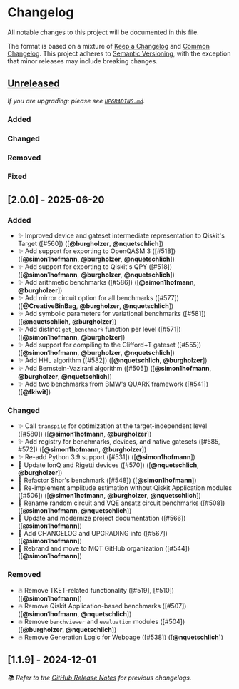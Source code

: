 # Changelog

All notable changes to this project will be documented in this file.

The format is based on a mixture of [Keep a Changelog](https://keepachangelog.com/en/1.1.0/) and [Common Changelog](https://common-changelog.org).
This project adheres to [Semantic Versioning](https://semver.org/spec/v2.0.0.html), with the exception that minor releases may include breaking changes.

## [Unreleased]

_If you are upgrading: please see [`UPGRADING.md`](UPGRADING.md#unreleased)._

### Added

### Changed

### Removed

### Fixed

## [2.0.0] - 2025-06-20

### Added

- ✨ Improved device and gateset intermediate representation to Qiskit's Target ([#560]) ([**@burgholzer**, **@nquetschlich**])
- ✨ Add support for exporting to OpenQASM 3 ([#518]) ([**@simon1hofmann**, **@burgholzer**, **@nquetschlich**])
- ✨ Add support for exporting to Qiskit's QPY ([#518]) ([**@simon1hofmann**, **@burgholzer**, **@nquetschlich**])
- ✨ Add arithmetic benchmarks ([#586]) ([**@simon1hofmann**, **@burgholzer**])
- ✨ Add mirror circuit option for all benchmarks ([#577]) ([**@CreativeBinBag**, **@burgholzer**, **@nquetschlich**])
- ✨ Add symbolic parameters for variational benchmarks ([#581]) ([**@nquetschlich**, **@burgholzer**])
- ✨ Add distinct `get_benchmark` function per level ([#571]) ([**@simon1hofmann**, **@burgholzer**])
- ✨ Add support for compiling to the Clifford+T gateset ([#555]) ([**@simon1hofmann**, **@burgholzer**, **@nquetschlich**])
- ✨ Add HHL algorithm ([#582]) ([**@nquetschlich**, **@burgholzer**])
- ✨ Add Bernstein-Vazirani algorithm ([#505]) ([**@simon1hofmann**, **@burgholzer**, **@nquetschlich**])
- ✨ Add two benchmarks from BMW's QUARK framework ([#541]) ([**@fkiwit**])

### Changed

- ✨ Call `transpile` for optimization at the target-independent level ([#580]) ([**@simon1hofmann**, **@burgholzer**])
- ✨ Add registry for benchmarks, devices, and native gatesets ([#585, #572]) ([**@simon1hofmann**, **@burgholzer**])
- ✨ Re-add Python 3.9 support ([#531]) ([**@simon1hofmann**])
- 🎨 Update IonQ and Rigetti devices ([#570]) ([**@nquetschlich**, **@burgholzer**])
- 🎨 Refactor Shor's benchmark ([#548]) ([**@simon1hofmann**])
- 🎨 Re-implement amplitude estimation without Qiskit Application modules ([#506]) ([**@simon1hofmann**, **@burgholzer**, **@nquetschlich**])
- 🎨 Rename random circuit and VQE ansatz circuit benchmarks ([#508]) ([**@simon1hofmann**, **@nquetschlich**])
- 📝 Update and modernize project documentation ([#566]) ([**@simon1hofmann**])
- 📝 Add CHANGELOG and UPGRADING info ([#567]) ([**@simon1hofmann**])
- 🚚 Rebrand and move to MQT GitHub organization ([#544]) ([**@simon1hofmann**])

### Removed

- 🔥 Remove TKET-related functionality ([#519], [#510]) ([**@simon1hofmann**])
- 🔥 Remove Qiskit Application-based benchmarks ([#507]) ([**@simon1hofmann**, **@nquetschlich**])
- 🔥 Remove `benchviewer` and `evaluation` modules ([#504]) ([**@burgholzer**, **@nquetschlich**])
- 🔥 Remove Generation Logic for Webpage ([#538]) ([**@nquetschlich**])

## [1.1.9] - 2024-12-01

_📚 Refer to the [GitHub Release Notes](https://github.com/munich-quantum-toolkit/bench/releases) for previous changelogs._

[unreleased]: https://github.com/munich-quantum-toolkit/core/compare/v1.1.9...HEAD
